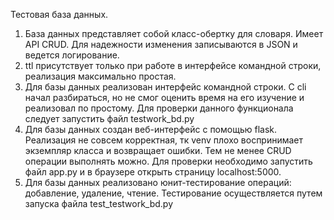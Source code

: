 Тестовая база данных.

1) База данных представляет собой класс-обертку для словаря. Имеет API CRUD. Для надежности изменения записываются в JSON и ведется логирование.
2) ttl присутствует только при работе в интерфейсе командной строки, реализация максимально простая. 
3) Для базы данных реализован интерфейс командной строки. С cli начал разбираться, но не смог оценить время на его изучение и реализовал по простому. Для проверки данного функционала следует запустить файл testwork_bd.py
4) Для базы данных создан веб-интерфейс с помощью flask. Реализация не совсем корректная, тк venv плохо воспринимает экземпляр класса и возвращает ошибки. Тем не менее CRUD операции выполнять можно. Для проверки необходимо запустить файл app.py и в браузере открыть страницу localhost:5000.
5) Для базы данных реализовано юнит-тестирование операций: добавление, удаление, чтение. Тестирование осуществляется путем запуска файла test_testwork_bd.py






